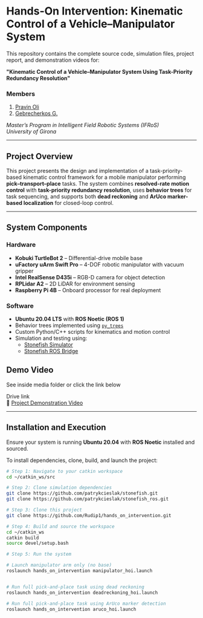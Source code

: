 # Hands-On Intervention: Kinematic Control of a Vehicle–Manipulator System

This repository contains the complete source code, simulation files, project report, and demonstration videos for:

**"Kinematic Control of a Vehicle–Manipulator System Using Task-Priority Redundancy Resolution"**

### Members
1. [Pravin Oli](mailto:pravin.oli.08@gmail.com)  
2. [Gebrecherkos G.](mailto:chereg2016@gmail.com)  

*Master’s Program in Intelligent Field Robotic Systems (IFRoS)*  
*University of Girona*

---

## Project Overview

This project presents the design and implementation of a task-priority-based kinematic control framework for a mobile manipulator performing **pick–transport–place** tasks. The system combines **resolved-rate motion control** with **task-priority redundancy resolution**, uses **behavior trees** for task sequencing, and supports both **dead reckoning** and **ArUco marker-based localization** for closed-loop control.

---

## System Components

### Hardware
- **Kobuki TurtleBot 2** – Differential-drive mobile base  
- **uFactory uArm Swift Pro** – 4-DOF robotic manipulator with vacuum gripper  
- **Intel RealSense D435i** – RGB-D camera for object detection  
- **RPLidar A2** – 2D LiDAR for environment sensing  
- **Raspberry Pi 4B** – Onboard processor for real deployment

### Software
- **Ubuntu 20.04 LTS** with **ROS Noetic (ROS 1)**  
- Behavior trees implemented using [`py_trees`](https://github.com/splintered-reality/py_trees)  
- Custom Python/C++ scripts for kinematics and motion control  
- Simulation and testing using:
  - [Stonefish Simulator](https://github.com/patrykcieslak/stonefish)  
  - [Stonefish ROS Bridge](https://github.com/patrykcieslak/stonefish_ros)
  
## Demo Video

See inside media folder or click the link below

Drive link  
🔗 [Project Demonstration Video](https://drive.google.com/drive/folders/1aWwxXO2Fg-kpDT9R32qac7A4vbF0WJ9x?usp=sharing)

---

## Installation and Execution

Ensure your system is running **Ubuntu 20.04** with **ROS Noetic** installed and sourced.

To install dependencies, clone, build, and launch the project:
```bash
# Step 1: Navigate to your catkin workspace
cd ~/catkin_ws/src

# Step 2: Clone simulation dependencies
git clone https://github.com/patrykcieslak/stonefish.git
git clone https://github.com/patrykcieslak/stonefish_ros.git

# Step 3: Clone this project
git clone https://github.com/Rudip1/hands_on_intervention.git

# Step 4: Build and source the workspace
cd ~/catkin_ws
catkin build
source devel/setup.bash

# Step 5: Run the system

# Launch manipulator arm only (no base)
roslaunch hands_on_intervention manipulator_hoi.launch


# Run full pick-and-place task using dead reckoning
roslaunch hands_on_intervention deadreckoning_hoi.launch

# Run full pick-and-place task using ArUco marker detection
roslaunch hands_on_intervention aruco_hoi.launch





